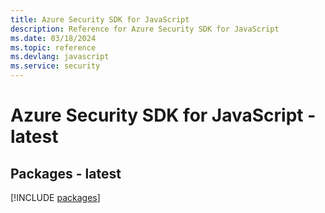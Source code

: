 ```yaml
---
title: Azure Security SDK for JavaScript
description: Reference for Azure Security SDK for JavaScript
ms.date: 03/18/2024
ms.topic: reference
ms.devlang: javascript
ms.service: security
---
```

# Azure Security SDK for JavaScript - latest
## Packages - latest
[!INCLUDE [packages](security-index.md)]